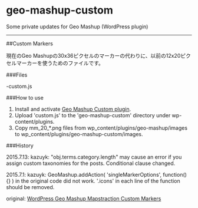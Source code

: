 # geo-mashup-custom
Some private updates for Geo Mashup (WordPress plugin)

---

##Custom Markers

現在のGeo Mashupの30x36ピクセルのマーカーの代わりに、以前の12x20ピクセルマーカーを使うためのファイルです。

###Files

-custom.js

###How to use
1. Install and activate [Geo Mashup Custom plugin](http://wordpress-geo-mashup.googlecode.com/files/geo-mashup-custom-1.0.zip).
2. Upload 'custom.js' to the 'geo-mashup-custom' directory under wp-content/plugins.
3. Copy mm_20_*.png files from wp_content/plugins/geo-mashup/images to wp_content/plugins/geo-mashup-custom/images.


###History

2015.7.13: kazuyk: "obj.terms.category.length" may cause an error if you assign custom taxonomies for the posts. Conditional clause changed.

2015.7.1: kazuyk: GeoMashup.addAction( 'singleMarkerOptions', function() {} ) in the original code did not work. '.icons' in each line of the function should be removed.

original: [WordPress Geo Mashup Mapstraction Custom Markers](http://snipplr.com/view/64680/wordpress-geo-mashup-mapstraction-custom-markers/)

